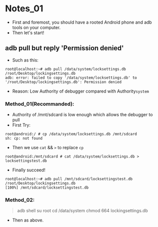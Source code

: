 # Notes_01
- First and foremost, you should have a rooted Android phone and adb tools on your computer.
- Then let's start!
## adb pull but reply 'Permission denied'
- Such as this: 
```
root@localhost:~# adb pull /data/system/locksettings.db /root/Desktop/lockingsettings.db
adb: error: failed to copy '/data/system/locksettings.db' to '/root/Desktop/lockingsettings.db': Permission denied
```
- Reason: Low Authority of debugger compared with Authority`system`
### Method_01(Recommanded):
- Authority of /mnt/sdcard is low enough which allows the debugger to pull
- First Try:
```
root@android:/ # cp /data/system/locksettings.db /mnt/sdcard                   
sh: cp: not found
```
- Then we use `cat` && `>` to replace `cp`
```
root@android:/mnt/sdcard # cat /data/system/locksettings.db > locksettingstest.db
```
- Finally succeed!
```
root@localhost:~# adb pull /mnt/sdcard/locksettingstest.db /root/Desktop/lockingsettings.db
[100%] /mnt/sdcard/locksettingstest.db
```
### Method_02:
>    adb shell 
>    su root
>    cd /data/system
>    chmod 664 lockingsettings.db
- Then as above.